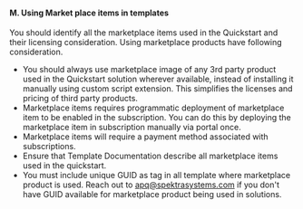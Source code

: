 <h4><b>M.	Using Market place items in templates</b></h4>
<p>You should identify all the marketplace items used in the  Quickstart and their licensing consideration. Using marketplace products have  following consideration.</p>
<ul>
  <li>You should always use marketplace image of  any 3rd party product used in the Quickstart solution wherever available,  instead of installing it manually using custom script extension. This  simplifies the licenses and pricing of third party products.</li>
  <li>Marketplace items requires programmatic  deployment of marketplace item to be enabled in the subscription. You can do  this by deploying the marketplace item in subscription manually via portal  once.</li>
  <li>Marketplace items will require a payment  method associated with subscriptions.</li>
  <li>Ensure that Template Documentation describe  all marketplace items used in the quickstart.</li>
  <li>You must include unique GUID as tag in all template where marketplace product is used. Reach out to <a href="mailto:apq@spektrasystems.com">apq@spektrasystems.com</a> if you don't have GUID available for marketplace product being used in solutions.</li>
</ul>
